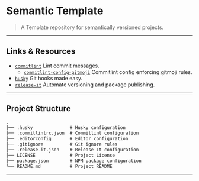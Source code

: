 # Semantic Template

> A Template repository for semantically versioned projects.

---

## Links & Resources

* [`commitlint`](https://github.com/conventional-changelog/commitlint) Lint commit messages.
  * [`commitlint-config-gitmoji`](https://github.com/arvinxx/commitlint-config-gitmoji) Commitlint config enforcing gitmoji rules.
* [`husky`](https://github.com/typicode/husky) Git hooks made easy.
* [`release-it`](https://github.com/release-it/release-it) Automate versioning and package publishing.

---

## Project Structure

```md
.
├── .husky              # Husky configuration
├── .commitlintrc.json  # Commitlint configuration
├── .editorconfig       # Editor configuration
├── .gitignore          # Git ignore rules
├── .release-it.json    # Release It configuration
├── LICENSE             # Project License
├── package.json        # NPM package configuration
└── README.md           # Project README
```

---
